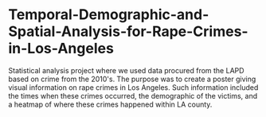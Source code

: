 # Temporal-Demographic-and-Spatial-Analysis-for-Rape-Crimes-in-Los-Angeles
Statistical analysis project where we used data procured from the LAPD based on crime from the 2010's. The purpose was to create a poster giving visual information on rape crimes in Los Angeles. Such information included the times when these crimes occurred, the demographic of the victims, and a heatmap of where these crimes happened within LA county.
